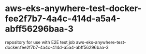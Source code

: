 # aws-eks-anywhere-test-docker-fee2f7b7-4a4c-414d-a5a4-abff56296baa-3
repository for use with E2E test job aws-eks-anywhere-test-docker:fee2f7b7-4a4c-414d-a5a4-abff56296baa-3
